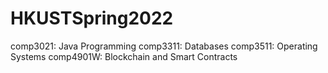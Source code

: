 # HKUSTSpring2022

comp3021: Java Programming
comp3311: Databases
comp3511: Operating Systems
comp4901W: Blockchain and Smart Contracts
